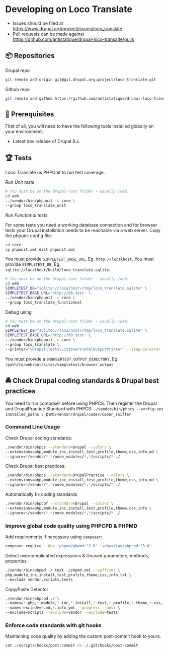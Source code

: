 # Developing on Loco Translate

* Issues should be filed at
https://www.drupal.org/project/issues/loco_translate
* Pull requests can be made against
https://github.com/antistatique/drupal-loco-transalte/pulls

## 📦 Repositories

Drupal repo

  ```bash
  git remote add origin git@git.drupal.org:project/loco_translate.git
  ```

Github repo

  ```bash
  git remote add github https://github.com/antistatique/drupal-loco-translate.git
  ```

## 🔧 Prerequisites

First of all, you will need to have the following tools installed
globally on your environment:

  * Latest dev release of Drupal 8.x.

## 🏆 Tests

Loco Translate us PHPUnit to run test coverage.

*Run Unit tests*

  ```bash
  # You must be on the drupal-root folder - usually /web.
  cd web
  ../vendor/bin/phpunit -c core \
  --group loco_translate_unit
  ```

*Run Functional tests*

For some tests you need a working database connection and for browser tests
your Drupal installation needs to be reachable via a web server.
Copy the phpunit config file:

  ```bash
  cd core
  cp phpunit.xml.dist phpunit.xml
  ```

You must provide `SIMPLETEST_BASE_URL`, Eg. `http://localhost`.
You must provide `SIMPLETEST_DB`,
Eg. `sqlite://localhost/build/loco_translate.sqlite`.

  ```bash
  # You must be on the drupal-root folder - usually /web.
  cd web
  SIMPLETEST_DB="sqlite://localhost//tmp/loco_translate.sqlite" \
  SIMPLETEST_BASE_URL='http://d8.test' \
  ../vendor/bin/phpunit -c core \
  --group loco_translate_functionnal
  ```

Debug using

  ```bash
  # You must be on the drupal-root folder - usually /web.
  cd web
  SIMPLETEST_DB="sqlite://localhost//tmp/loco_translate.sqlite" \
  SIMPLETEST_BASE_URL='http://d8.test' \
  ../vendor/bin/phpunit -c core \
  --group loco_translate \
  --printer="\Drupal\Tests\Listeners\HtmlOutputPrinter" --stop-on-error
  ```

You must provide a `BROWSERTEST_OUTPUT_DIRECTORY`,
Eg. `/path/to/webroot/sites/simpletest/browser_output`.

## 🚔 Check Drupal coding standards & Drupal best practices

You need to run composer before using PHPCS. Then register the Drupal
and DrupalPractice Standard with PHPCS:
`./vendor/bin/phpcs --config-set installed_paths \
`pwd`/vendor/drupal/coder/coder_sniffer`

### Command Line Usage

Check Drupal coding standards:

  ```bash
  ./vendor/bin/phpcs --standard=Drupal --colors \
  --extensions=php,module,inc,install,test,profile,theme,css,info,md \
  --ignore=*/vendor/*,*/node_modules/*,*/scripts/* ./
  ```

Check Drupal best practices:

  ```bash
  ./vendor/bin/phpcs --standard=DrupalPractice --colors \
  --extensions=php,module,inc,install,test,profile,theme,css,info,md \
  --ignore=*/vendor/*,*/node_modules/*,*/scripts/* ./
  ```

Automatically fix coding standards

  ```bash
  ./vendor/bin/phpcbf --standard=Drupal --colors \
  --extensions=php,module,inc,install,test,profile,theme,css,info \
  --ignore=*/vendor/*,*/node_modules/*,*/scripts/* ./
  ```

### Improve global code quality using PHPCPD & PHPMD

Add requirements if necessary using `composer`:

  ```bash
  composer require --dev 'phpmd/phpmd:^2.6' 'sebastian/phpcpd:^3.0'
  ```

Detect overcomplicated expressions & Unused parameters, methods, properties

  ```bash
  ./vendor/bin/phpmd ./ text ./phpmd.xml --suffixes \
  php,module,inc,install,test,profile,theme,css,info,txt \
  --exclude vendor,scripts,tests
  ```

Copy/Paste Detector

  ```bash
  ./vendor/bin/phpcpd ./ \
  --names=*.php,*.module,*.inc,*.install,*.test,*.profile,*.theme,*.css,*.info,*.txt \
  --names-exclude=*.md,*.info.yml --progress --ansi \
  --exclude=scripts --exclude=vendor --exclude=tests
  ```

### Enforce code standards with git hooks

Maintaining code quality by adding the custom post-commit hook to yours.

  ```bash
  cat ./scripts/hooks/post-commit >> ./.git/hooks/post-commit
  ```
